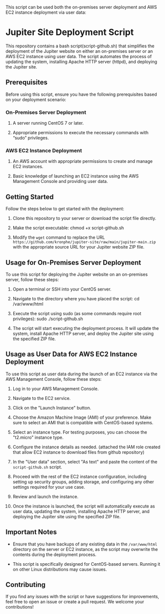 This script can be used both the on-premises server deployment and AWS EC2 instance deployment via user data:

# Jupiter Site Deployment Script

This repository contains a bash script(script-github.sh) that simplifies the deployment of the Jupiter website on either an on-premises server or an AWS EC2 instance using user data. The script automates the process of updating the system, installing Apache HTTP server (httpd), and deploying the Jupiter site.

## Prerequisites

Before using this script, ensure you have the following prerequisites based on your deployment scenario:

### On-Premises Server Deployment

1. A server running CentOS 7 or later.

2. Appropriate permissions to execute the necessary commands with “sudo” privileges.

### AWS EC2 Instance Deployment

1. An AWS account with appropriate permissions to create and manage EC2 instances.

2. Basic knowledge of launching an EC2 instance using the AWS Management Console and providing user data.

## Getting Started

Follow the steps below to get started with the deployment:

1. Clone this repository to your server or download the script file directly.

2. Make the script executable:
   chmod +x script-github.sh

3. Modify the `wget` command to replace the URL `https://github.com/kronphe/jupiter-site/raw/main/jupiter-main.zip` with the appropriate source URL for your Jupiter website ZIP file.

## Usage for On-Premises Server Deployment

To use this script for deploying the Jupiter website on an on-premises server, follow these steps:

1. Open a terminal or SSH into your CentOS server.

2. Navigate to the directory where you have placed the script:
   cd /var/www/html

3. Execute the script using sudo (as some commands require root privileges):
   sudo ./script-github.sh

4. The script will start executing the deployment process. It will update the system, install Apache HTTP server, and deploy the Jupiter site using the specified ZIP file.

## Usage as User Data for AWS EC2 Instance Deployment

To use this script as user data during the launch of an EC2 instance via the AWS Management Console, follow these steps:

1. Log in to your AWS Management Console.

2. Navigate to the EC2 service.

3. Click on the "Launch Instance" button.

4. Choose the Amazon Machine Image (AMI) of your preference. Make sure to select an AMI that is compatible with CentOS-based systems.

5. Select an instance type. For testing purposes, you can choose the "t2.micro" instance type.

6. Configure the instance details as needed.
(attached the IAM role created that allow EC2 instance to download files from github repository)

7. In the "User data" section, select "As text" and paste the content of the `script-github.sh` script.

8. Proceed with the rest of the EC2 instance configuration, including setting up security groups, adding storage, and configuring any other settings required for your use case.

9. Review and launch the instance.

10. Once the instance is launched, the script will automatically execute as user data, updating the system, installing Apache HTTP server, and deploying the Jupiter site using the specified ZIP file.

## Important Notes

- Ensure that you have backups of any existing data in the `/var/www/html` directory on the server or EC2 instance, as the script may overwrite the contents during the deployment process.

- This script is specifically designed for CentOS-based servers. Running it on other Linux distributions may cause issues.

## Contributing

If you find any issues with the script or have suggestions for improvements, feel free to open an issue or create a pull request. We welcome your contributions!
